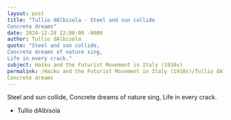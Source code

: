 ```yaml
---
layout: post
title: "Tullio dAlbisola - Steel and sun collide
Concrete dreams"
date: 2024-12-28 12:00:00 -0000
author: Tullio dAlbisola
quote: "Steel and sun collide,
Concrete dreams of nature sing,
Life in every crack."
subject: Haiku and the Futurist Movement in Italy (1910s)
permalink: /Haiku and the Futurist Movement in Italy (1910s)/Tullio dAlbisola/Tullio dAlbisola - Steel and sun collide
Concrete dreams
---
```


Steel and sun collide,
Concrete dreams of nature sing,
Life in every crack.

- Tullio dAlbisola
